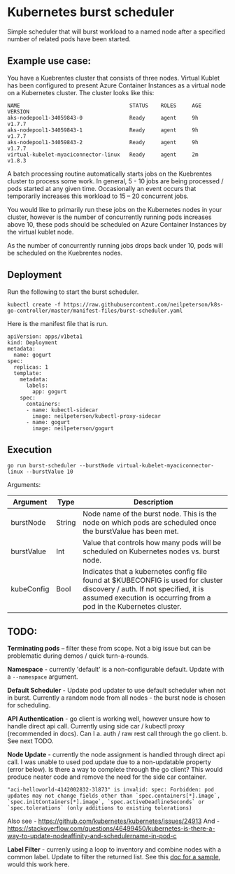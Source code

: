 
# Kubernetes burst scheduler

Simple scheduler that will burst workload to a named node after a specified number of related pods have been started.

## Example use case:

You have a Kuebrentes cluster that consists of three nodes. Virtual Kublet has been configured to present Azure Container Instances as a virtual node on a Kubernetes cluster. The cluster looks like this:

```
NAME                                   STATUS    ROLES     AGE       VERSION
aks-nodepool1-34059843-0               Ready     agent     9h        v1.7.7
aks-nodepool1-34059843-1               Ready     agent     9h        v1.7.7
aks-nodepool1-34059843-2               Ready     agent     9h        v1.7.7
virtual-kubelet-myaciconnector-linux   Ready     agent     2m        v1.8.3
```

A batch processing routine automatically starts jobs on the Kuebrentes cluster to process some work. In general, 5  - 10 jobs are being processed / pods started at any given time. Occasionally an event occurs that temporarily increases this workload to 15 – 20 concurrent jobs. 

You would like to primarily run these jobs on the Kubernetes nodes in your cluster, however is the number of concurrently running pods increases above 10, these pods should be scheduled on Azure Container Instances by the virtual kublet node.

As the number of concurrently running jobs drops back under 10, pods will be scheduled on the Kuebrentes nodes.

## Deployment

Run the following to start the burst scheduler.

```
kubectl create -f https://raw.githubusercontent.com/neilpeterson/k8s-go-controller/master/manifest-files/burst-scheduler.yaml
```

Here is the manifest file that is run.

```
apiVersion: apps/v1beta1
kind: Deployment
metadata:
  name: gogurt
spec:
  replicas: 1
  template:
    metadata:
      labels:
        app: gogurt
    spec:
      containers:
      - name: kubectl-sidecar
        image: neilpeterson/kubectl-proxy-sidecar
      - name: gogurt
        image: neilpeterson/gogurt
```

## Execution

```
go run burst-scheduler --burstNode virtual-kubelet-myaciconnector-linux --burstValue 10
```

Arguments:

| Argument | Type | Description |
|---|---|---|
| burstNode | String | Node name of the burst node. This is the node on which pods are scheduled once the burstValue has been met. |
| burstValue | Int | Value that controls how many pods will be scheduled on Kubernetes nodes vs. burst node. |
| kubeConfig | Bool | Indicates that a kubernetes config file found at $KUBECONFIG is used for cluster discovery / auth. If not specified, it is assumed execution is occurring from a pod in the Kubernetes cluster. |

## TODO:

**Terminating pods** – filter these from scope. Not a big issue but can be problematic during demos / quick turn-a-rounds.

**Namespace** - currently 'default' is a non-configurable default. Update with a `--namespace` argument.

**Default Scheduler** - Update pod updater to use default scheduler when not in burst. Currently a random node from all nodes - the burst node is chosen for scheduling.

**API Authentication** - go client is working well, however unsure how to handle direct api call. Currently using side car / kubectl proxy (recommended in docs). Can I a. auth / raw rest call through the go client. b. See next TODO.

**Node Update** - currently the node assignment is handled through direct api call. I was unable to used pod.update due to a non-updatable property (error below). Is there a way to complete through the go client? This would produce neater code and remove the need for the side car container.

```
"aci-helloworld-4142002832-3l873" is invalid: spec: Forbidden: pod updates may not change fields other than `spec.containers[*].image`, `spec.initContainers[*].image`, `spec.activeDeadlineSeconds` or `spec.tolerations` (only additions to existing tolerations)
```

Also see - https://github.com/kubernetes/kubernetes/issues/24913
And - https://stackoverflow.com/questions/46499450/kubernetes-is-there-a-way-to-update-nodeaffinity-and-schedulername-in-pod-c

**Label Filter** - currenly using a loop to inventory and combine nodes with a common label. Update to filter the returned list. See this [doc for a sample](http://blog.kubernetes.io/2018/01/introducing-client-go-version-6.html), would this work here.





